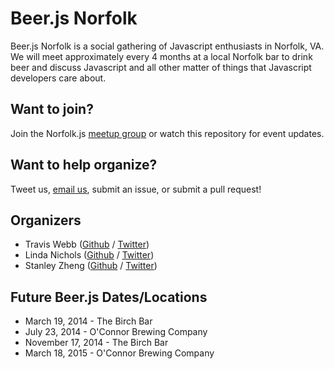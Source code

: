 Beer.js Norfolk
=========

Beer.js Norfolk is a social gathering of Javascript enthusiasts in Norfolk, VA. We will meet approximately every 4 months at a local Norfolk bar to drink beer and discuss Javascript and all other matter of things that Javascript developers care about.


Want to join?
-------------

Join the Norfolk.js [meetup group](http://www.meetup.com/norfolkjs) or watch this repository for event updates.


Want to help organize?
-------------

Tweet us, [email us](http://www.meetup.com/NorfolkJS/suggestion/), submit an issue, or submit a pull request!


Organizers
-------------

* Travis Webb ([Github](https://github.com/tjwebb) / [Twitter](https://twitter.com/traviswebbusa))
* Linda Nichols ([Github](https://github.com/lynnaloo) / [Twitter](https://twitter.com/lynnaloo))
* Stanley Zheng ([Github](https://github.com/stanzheng) / [Twitter](https://twitter.com/stanzheng))

Future Beer.js Dates/Locations 
-------------

* March 19, 2014 - The Birch Bar
* July 23, 2014 - O'Connor Brewing Company
* November 17, 2014 - The Birch Bar
* March 18, 2015 - O'Connor Brewing Company
